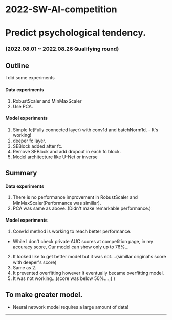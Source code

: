 # 2022-SW-AI-competition
# Predict psychological tendency. 
### (2022.08.01 ~ 2022.08.26 Qualifying round)

## Outline
I did some experiments

#### Data experiments
1. RobustScaler and MinMaxScaler
2. Use PCA.

#### Model experiments
1. Simple fc(Fully connected layer) with conv1d and batchNorm1d. - It's working!
2. deeper fc layer.
3. SEBlock added after fc.
4. Remove SEBlock and add dropout in each fc block.
5. Model architecture like U-Net or inverse

## Summary

#### Data experiments
1. There is no performance improvement in RobustScaler and MinMaxScaler(Performance was simillar).
2. PCA was same as above..(Didn't make remarkable performance.)

#### Model experiments
1. Conv1d method is working to reach better performance. 
- While I don't check private AUC scores at competition page, in my accuracy score, Our model can show only up to 76%...
2. It looked like to get better model but it was not....(simillar original's score with deeper's score) 
3. Same as 2.
4. It prevented overfitting however It eventually became overfitting model.
5. It was not working...(score was below 50%....;) )

## To make greater model.
- Neural network model requires a large amount of data!

----


